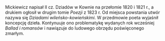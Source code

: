 Mickiewicz napisał II cz. Dziadów w Kownie na przełomie 1820 i 1821 r., a drukiem ogłosił w drugim tomie *Poezji* z 1823 r. Od miejsca powstania utwór nazywa się *Dziadami wileńsko-kowieńskimi*. W przedmowie poeta wyjaśnił koncepcję dzieła. Kontynuuje ono problematykę wydanych rok wcześniej *Ballad i romansów* i nawiązuje do ludowego obrzędu poświęconego zmarłym.